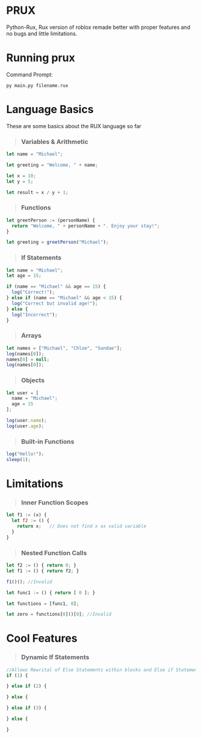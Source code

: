 # PRUX
Python-Rux, Rux version of roblox remade better with proper features and no bugs and little limitations.

# Running prux
Command Prompt:
```
py main.py filename.rux
```


# Language Basics
These are some basics about the RUX language so far

> ### Variables & Arithmetic

```js
let name = "Michael";

let greeting = "Welcome, " + name;

let x = 10;
let y = 5;

let result = x / y + 1;

```

> ### Functions

```js
let greetPerson := (personName) {
  return "Welcome, " + personName + ". Enjoy your stay!";
}

let greeting = greetPerson("Michael");

```

> ### If Statements

```js
let name = "Michael";
let age = 15;

if (name == "Michael" && age == 15) {
  log("Correct!");
} else if (name == "Michael" && age < 15) {
  log("Correct but invalid age!");
} else {
  log("Incorrect");
}
```

> ### Arrays
```js
let names = ["Michael", "Chloe", "Sundae"];
log(names[0]);
names[0] = null;
log(names[0]);
```

> ### Objects
```js
let user = [
  name = "Michael";
  age = 15
];

log(user.name);
log(user.age);
```

> ### Built-in Functions
```js
log("Hello!");
sleep(1);
```

# Limitations

> ### Inner Function Scopes
```js
let f1 := (x) {
  let f2 := () {
    return x;   // Does not find x as valid variable
  }
}
```

> ### Nested Function Calls
```js
let f2 := () { return 0; }
let f1 := () { return f2; }

f1()(); //Invalid
```
```js
let func1 := () { return [ 0 ]; }

let functions = [func1, 0];

let zero = functions[0]()[0]; //Invalid
```

# Cool Features
> ### Dynamic If Statements
```js
//Allows Rewrital of Else Statements within blocks and Else if Statements are able to be defined after else statements too
if (1) {

} else if (2) {

} else {

} else if (3) {

} else {

}
```
